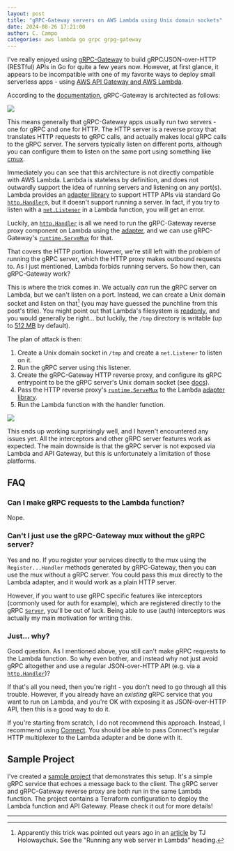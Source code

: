 ```yaml
---
layout: post
title: "gRPC-Gateway servers on AWS Lambda using Unix domain sockets"
date: 2024-08-26 17:21:00
author: C. Campo
categories: aws lambda go grpc grpg-gateway
---
```


I've really enjoyed using [gRPC-Gateway][gw] to build gRPC/JSON-over-HTTP 
(RESTful) APIs in Go for quite a few years now. However, at first glance, it
appears to be incompatible with one of my favorite ways to deploy small
serverless apps - using [AWS API Gateway and AWS Lambda][gwtut].

According to the [documentation][gwdoc], gRPC-Gateway is architected as
follows:

<img src="{{ site.baseurl }}/assets/images/grpc_gw_arch.svg">

This means generally that gRPC-Gateway apps usually run two servers - one for 
gRPC and one for HTTP. The HTTP server is a reverse proxy that translates HTTP
requests to gRPC calls, and actually makes local gRPC calls to the gRPC server.
The servers typically listen on different ports, although you can configure them
to listen on the same port using something like [cmux][cmux].

Immediately you can see that this architecture is not directly compatible with
AWS Lambda. Lambda is stateless by definition, and does not outwardly support
the idea of running servers and listening on any port(s). Lambda provides an
[adapter library][lib] to support HTTP APIs via standard Go
[`http.Handler`][handler]s, but it doesn't support running a server. In fact, if
you try to listen with a [`net.Listener`][listen] in a Lambda function, you will
get an error.

Luckily, an [`http.Handler`][handler] is all we need to run the gRPC-Gateway
reverse proxy component on Lambda using the [adapter][lib], and we can use
gRPC-Gateway's [`runtime.ServeMux`][mux] for that.

That covers the HTTP portion. However, we're still left with the problem of
running the gRPC server, which the HTTP proxy makes outbound requests to. As I
just mentioned, Lambda forbids running servers. So how then, can gRPC-Gateway
work?

This is where the trick comes in. We actually _can_ run the gRPC server on
Lambda, but we can't listen on a port. Instead, we can create a Unix domain
socket and listen on that[^1] (you may have guessed the punchline from this
post's title). You might point out that Lambda's filesystem is [readonly][ro],
and you would generally be right... but luckily, the `/tmp` directory is
writable (up to [512 MB][limit] by default).

The plan of attack is then:

1. Create a Unix domain socket in `/tmp` and create a `net.Listener` to listen
   on it.
2. Run the gRPC server using this listener.
3. Create the gRPC-Gateway HTTP reverse proxy, and configure its gRPC
   entrypoint to be the gRPC server's Unix domain socket (see [docs][gwentry]).
4. Pass the HTTP reverse proxy's [`runtime.ServeMux`][mux] to the Lambda
   [adapter library][lib].
5. Run the Lambda function with the handler function.

<img src="{{ site.baseurl }}/assets/images/grpc_gw_lambda_arch_c4.svg">

This ends up working surprisingly well, and I haven't encountered any issues
yet. All the interceptors and other gRPC server features work as expected. The
main downside is that the gRPC server is not exposed via Lambda and API Gateway,
but this is unfortunately a limitation of those platforms.

## FAQ

### Can I make gRPC requests to the Lambda function?

Nope.

### Can't I just use the gRPC-Gateway mux without the gRPC server?

Yes and no. If you register your services directly to the mux using the
`Register...Handler` methods generated by gRPC-Gateway, then you can use the
mux without a gRPC server. You could pass this mux directly to the Lambda
adapter, and it would work as a plain HTTP server. 

However, if you want to use gRPC specific features like interceptors (commonly
used for auth for example), which are registered directly to the gRPC
[`Server`](https://pkg.go.dev/google.golang.org/grpc#Server), you'll be out of
luck. Being able to use (auth) interceptors was actually my main motivation for
writing this.

### Just... why?

Good question. As I mentioned above, you still can't make gRPC requests to the
Lambda function. So why even bother, and instead why not just avoid gRPC
altogether and use a regular JSON-over-HTTP API (e.g. via a 
[`http.Handler`][handler])?

If that's all you need, then you're right - you don't need to go through all
this trouble. However, if you already have an _existing_ gRPC service that you
want to run on Lambda, and you're OK with exposing it as JSON-over-HTTP API,
then this is a good way to do it.

If you're starting from scratch, I do not recommend this approach. Instead, I
recommend using [Connect](connect). You should be able to pass Connect's regular
HTTP multiplexer to the Lambda adapter and be done with it.

## Sample Project

I've created a [sample project][sample] that demonstrates this setup. It's a
simple gRPC service that echoes a message back to the client. The gRPC server
and gRPC-Gateway reverse proxy are both run in the same Lambda function. The
project contains a Terraform configuration to deploy the Lambda function and API
Gateway. Please check it out for more details!

---

[^1]: Apparently this trick was pointed out years ago in an [article][tj] by 
      TJ Holowaychuk. See the "Running any web server in Lambda" heading.

[gw]: https://github.com/grpc-ecosystem/grpc-gateway

[gwtut]: https://docs.aws.amazon.com/lambda/latest/dg/services-apigateway-tutorial.html

[gwdoc]: https://github.com/grpc-ecosystem/grpc-gateway/blob/main/README.md

[tj]: https://medium.com/@tjholowaychuk/dos-and-don-ts-of-aws-lambda-7dfcab7ad115

[cmux]: https://github.com/soheilhy/cmux

[lib]: https://github.com/awslabs/aws-lambda-go-api-proxy

[listen]: https://pkg.go.dev/net#Listener

[handler]: https://pkg.go.dev/net/http#Handler

[mux]: https://pkg.go.dev/github.com/grpc-ecosystem/grpc-gateway/runtime#ServeMux

[ro]: https://stackoverflow.com/q/39383465

[limit]: https://docs.aws.amazon.com/lambda/latest/dg/gettingstarted-limits.html

[gwentry]: https://github.com/grpc-ecosystem/grpc-gateway?tab=readme-ov-file#5-write-an-entrypoint-for-the-http-reverse-proxy-server

[connect]: https://connectrpc.com/

[reg]: gen/go/example/v1/ping.pb.gw.go

[sample]: https://github.com/ccampo133/lambda-grpc-gateway
